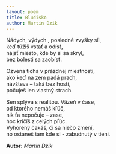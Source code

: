 ```yaml
---
layout: poem
title: Bludisko
author: Martin Dzik
---
```


Nádych, výdych , posledné zvyšky síl,  
keď túžiš vstať a odísť,  
nájsť miesto, kde by si sa skryl,  
bez bolesti sa zaobísť.  

Ozvena ticha v prázdnej miestnosti,  
ako keď na zem padá prach,  
návšteva – taká bez hostí,  
počuješ len vlastný strach.  

Sen splýva s realitou. Väzeň v čase,  
od ktorého nemáš kľúč,  
nik ťa nepočuje – zase,  
hoc kričíš z celých pľúc.  
Vyhorený čakáš, či sa niečo zmení,  
no ostaneš tam kde si - zabudnutý v tieni.  

**Autor:** *Martin Dzik*  
